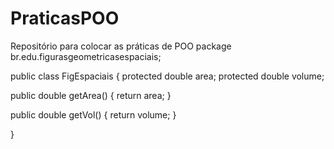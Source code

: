 # PraticasPOO
Repositório para colocar as práticas de POO
package br.edu.figurasgeometricasespaciais;

public class FigEspaciais {
 protected double area;
 protected double volume;
 
 public double getArea() {
	 return area;
 }
 
 public double getVol() {
	 return volume;
 }
 
}
